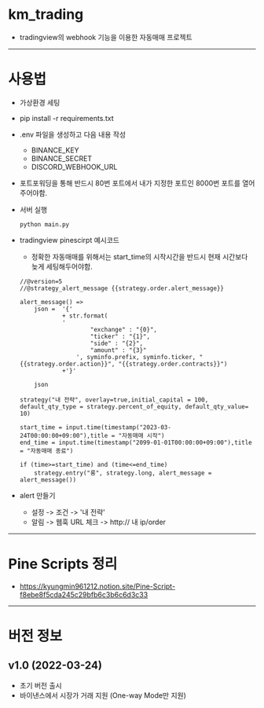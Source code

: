 # km_trading
- tradingview의 webhook 기능을 이용한 자동매매 프로젝트

---

# 사용법
- 가상환경 세팅

- pip install -r requirements.txt

- .env 파일을 생성하고 다음 내용 작성
    - BINANCE_KEY
    - BINANCE_SECRET
    - DISCORD_WEBHOOK_URL

- 포트포워딩을 통해 반드시 80번 포트에서 내가 지정한 포트인 8000번 포트를 열어주어야함.

- 서버 실행
    ```
    python main.py
    ```

- tradingview pinescirpt 예시코드
    - 정확한 자동매매를 위해서는 start_time의 시작시간을 반드시 현재 시간보다 늦게 세팅해두어야함.
    ```
    //@version=5
    //@strategy_alert_message {{strategy.order.alert_message}}

    alert_message() =>
        json =  '{'
                + str.format(
                ' 
                        "exchange" : "{0}",
                        "ticker" : "{1}",
                        "side" : "{2}",
                        "amount" : "{3}"
                    ', syminfo.prefix, syminfo.ticker, "{{strategy.order.action}}", "{{strategy.order.contracts}}")
                +'}'

        json

    strategy("내 전략", overlay=true,initial_capital = 100,  default_qty_type = strategy.percent_of_equity, default_qty_value= 10)

    start_time = input.time(timestamp("2023-03-24T00:00:00+09:00"),title = "자동매매 시작")
    end_time = input.time(timestamp("2099-01-01T00:00:00+09:00"),title = "자동매매 종료")

    if (time>=start_time) and (time<=end_time)
        strategy.entry("롱", strategy.long, alert_message = alert_message())
    ```

- alert 만들기
    - 설정 -> 조건 -> '내 전략'
    - 알림 -> 웹훅 URL 체크 ->  http:// 내 ip/order

---

# Pine Scripts 정리

- https://kyungmin961212.notion.site/Pine-Script-f8ebe8f5cda245c29bfb6c3b6c6d3c33

---

# 버전 정보
## v1.0 (2022-03-24)
- 초기 버전 출시
- 바이낸스에서 시장가 거래 지원 (One-way Mode만 지원)
